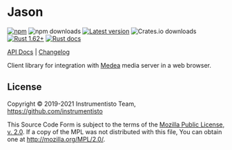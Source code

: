 Jason
=====

[![npm](https://img.shields.io/npm/v/medea-jason "npm")](https://www.npmjs.com/package/medea-jason)
![npm downloads](https://img.shields.io/npm/dt/medea-jason "npm downloads")
[![Latest version](https://img.shields.io/crates/v/medea-jason "Latest version")](https://crates.io/crates/medea-jason)
![Crates.io downloads](https://img.shields.io/crates/d/medea-client-api-proto "Crates.io downloads")
[![Rust 1.62+](https://img.shields.io/badge/rustc-1.62+-lightgray.svg "Rust 1.62+")](https://blog.rust-lang.org/2022/06/30/Rust-1.62.0.html)
[![Rust docs](https://docs.rs/medea-jason/badge.svg "Rust docs")](https://docs.rs/medea-jason)

[API Docs](https://docs.rs/medea-jason) |
[Changelog](https://github.com/instrumentisto/medea-jason/blob/master/CHANGELOG.md)

Client library for integration with [Medea] media server in a web browser.




## License

Copyright © 2019-2021 Instrumentisto Team, <https://github.com/instrumentisto>

This Source Code Form is subject to the terms of the [Mozilla Public License, v. 2.0](https://github.com/instrumentisto/medea-jason/blob/master/LICENSE.md). If a copy of the MPL was not distributed with this file, You can obtain one at <http://mozilla.org/MPL/2.0/>.




[Medea]: https://github.com/instrumentisto/medea
